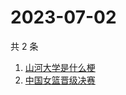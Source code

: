 # 2023-07-02

共 2 条

<!-- BEGIN ZHIHUSEARCH -->
<!-- 最后更新时间 Sun Jul 02 2023 02:14:59 GMT+0800 (China Standard Time) -->
1. [山河大学是什么梗](https://www.zhihu.com/search?q=山河大学是什么梗)
1. [中国女篮晋级决赛](https://www.zhihu.com/search?q=中国女篮晋级决赛)
<!-- END ZHIHUSEARCH -->
